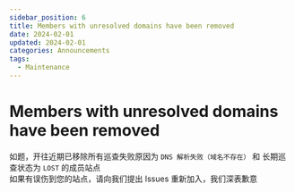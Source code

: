 ```yaml
---
sidebar_position: 6
title: Members with unresolved domains have been removed
date: 2024-02-01
updated: 2024-02-01
categories: Announcements
tags:
  - Maintenance
---
```


# Members with unresolved domains have been removed

如题，开往近期已移除所有巡查失败原因为 `DNS 解析失败（域名不存在）` 和 长期巡查状态为 `LOST` 的成员站点\
如果有误伤到您的站点，请向我们提出 Issues 重新加入，我们深表歉意
